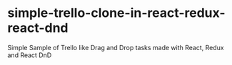 # simple-trello-clone-in-react-redux-react-dnd
Simple Sample of Trello like Drag and Drop tasks made with React, Redux and React DnD
